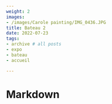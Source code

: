 ```yaml
---
weight: 2
images:
- /images/Carole painting/IMG_0436.JPG
title: Bateau 2
date: 2022-07-23
tags:
- archive # all posts
- expo
- bateau
- accueil

---
```


# Markdown


